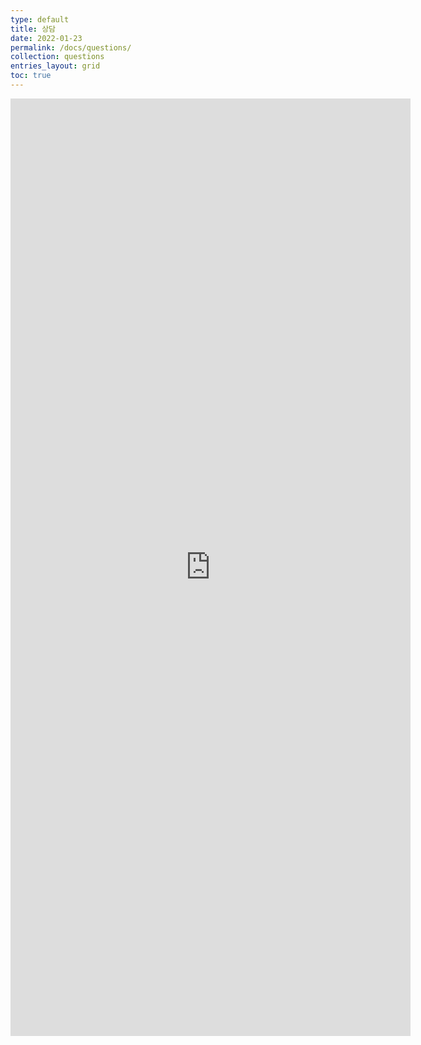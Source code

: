 ```yaml
---
type: default
title: 상담
date: 2022-01-23
permalink: /docs/questions/
collection: questions
entries_layout: grid
toc: true
---
```


<iframe src="https://docs.google.com/forms/d/e/1FAIpQLSdtNX320y68o3beRulHqyfY_C2bCjdkLNBZHGPMYAdWnntsPg/viewform?usp=sharing" width="640" height="1500" frameborder="0" marginwidth="0" marginheight="0">로드 중...</iframe>


<!-- ### [과목 상담: 수업 내용, 과제물, 연습 문제 등 강의 관련 내용 문의](/docs/questions/about_teachings/)
### [시험 정답 문의](/docs/questions/about_exams/)
### [기타 상담: 강의 이외 학교 생활 등 문의](/docs/questions/about_others/) -->
